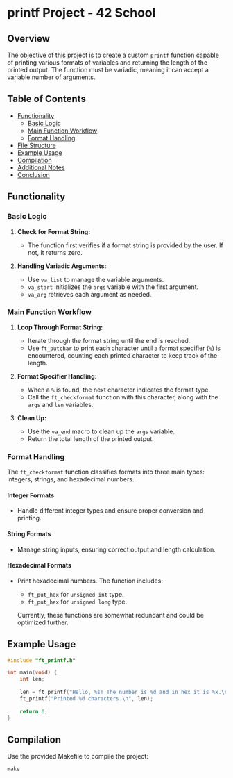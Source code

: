 # printf Project - 42 School

## Overview

The objective of this project is to create a custom `printf` function capable of printing various formats of variables and returning the length of the printed output. The function must be variadic, meaning it can accept a variable number of arguments.

## Table of Contents

- [Functionality](#functionality)
  - [Basic Logic](#basic-logic)
  - [Main Function Workflow](#main-function-workflow)
  - [Format Handling](#format-handling)
- [File Structure](#file-structure)
- [Example Usage](#example-usage)
- [Compilation](#compilation)
- [Additional Notes](#additional-notes)
- [Conclusion](#conclusion)

## Functionality

### Basic Logic

1. **Check for Format String:**
   - The function first verifies if a format string is provided by the user. If not, it returns zero.
   
2. **Handling Variadic Arguments:**
   - Use `va_list` to manage the variable arguments.
   - `va_start` initializes the `args` variable with the first argument.
   - `va_arg` retrieves each argument as needed.

### Main Function Workflow

1. **Loop Through Format String:**
   - Iterate through the format string until the end is reached.
   - Use `ft_putchar` to print each character until a format specifier (`%`) is encountered, counting each printed character to keep track of the length.
   
2. **Format Specifier Handling:**
   - When a `%` is found, the next character indicates the format type.
   - Call the `ft_checkformat` function with this character, along with the `args` and `len` variables.
   
3. **Clean Up:**
   - Use the `va_end` macro to clean up the `args` variable.
   - Return the total length of the printed output.

### Format Handling

The `ft_checkformat` function classifies formats into three main types: integers, strings, and hexadecimal numbers.

#### Integer Formats

- Handle different integer types and ensure proper conversion and printing.

#### String Formats

- Manage string inputs, ensuring correct output and length calculation.

#### Hexadecimal Formats

- Print hexadecimal numbers. The function includes:
  - `ft_put_hex` for `unsigned int` type.
  - `ft_put_hex` for `unsigned long` type.
  
  Currently, these functions are somewhat redundant and could be optimized further.

## Example Usage

```c
#include "ft_printf.h"

int main(void) {
    int len;
    
    len = ft_printf("Hello, %s! The number is %d and in hex it is %x.\n", "world", 42, 42);
    ft_printf("Printed %d characters.\n", len);
    
    return 0;
}
````
## Compilation
Use the provided Makefile to compile the project:
```
make
```
